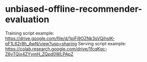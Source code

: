# unbiased-offline-recommender-evaluation

Training script example: https://drive.google.com/file/d/1piFi9OZNk3sVQihsIK-pF1L62r8h_AwN/view?usp=sharing
Serving script example: https://colab.research.google.com/drive/1fcqKqc-Z6yTQjx4ZYymH_ZQpd0WLPApZ
